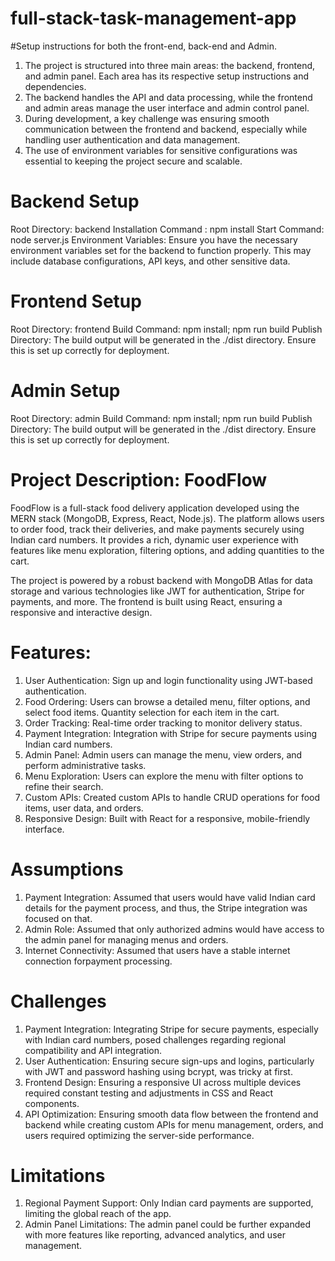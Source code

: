 # full-stack-task-management-app

#Setup instructions for both the front-end, back-end and Admin.
1. The project is structured into three main areas: the backend, frontend, and admin panel. Each area has its respective setup instructions and dependencies.
2. The backend handles the API and data processing, while the frontend and admin areas manage the user interface and admin control panel.
3. During development, a key challenge was ensuring smooth communication between the frontend and backend, especially while handling user authentication and data management.
4. The use of environment variables for sensitive configurations was essential to keeping the project secure and scalable.


# Backend Setup
Root Directory: backend
Installation Command : npm install
Start Command: node server.js
Environment Variables: Ensure you have the necessary environment variables set for the backend to function properly. This may include database configurations, API keys, and other sensitive data.


# Frontend Setup
Root Directory: frontend
Build Command: npm install; npm run build
Publish Directory: The build output will be generated in the ./dist directory. Ensure this is set up correctly for deployment.


# Admin Setup
Root Directory: admin
Build Command: npm install; npm run build
Publish Directory: The build output will be generated in the ./dist directory. Ensure this is set up correctly for deployment.



# Project Description: FoodFlow
FoodFlow is a full-stack food delivery application developed using the MERN stack (MongoDB, Express, React, Node.js). The platform allows users to order food, track their deliveries, and make payments securely using Indian card numbers. It provides a rich, dynamic user experience with features like menu exploration, filtering options, and adding quantities to the cart.

The project is powered by a robust backend with MongoDB Atlas for data storage and various technologies like JWT for authentication, Stripe for payments, and more. The frontend is built using React, ensuring a responsive and interactive design.

# Features:
1. User Authentication:
   Sign up and login functionality using JWT-based authentication.
2. Food Ordering:
   Users can browse a detailed menu, filter options, and select food items.
   Quantity selection for each item in the cart.
3. Order Tracking:
   Real-time order tracking to monitor delivery status.
4. Payment Integration:
   Integration with Stripe for secure payments using Indian card numbers.
5. Admin Panel:
   Admin users can manage the menu, view orders, and perform administrative tasks.
6. Menu Exploration:
   Users can explore the menu with filter options to refine their search.
7. Custom APIs:
   Created custom APIs to handle CRUD operations for food items, user data, and orders.
8. Responsive Design:
   Built with React for a responsive, mobile-friendly interface.


# Assumptions
1. Payment Integration: Assumed that users would have valid Indian card details for the payment process, and thus, the Stripe integration was focused on that.
2. Admin Role: Assumed that only authorized admins would have access to the admin panel for managing menus and orders.
3. Internet Connectivity: Assumed that users have a stable internet connection forpayment processing.

# Challenges
1. Payment Integration: Integrating Stripe for secure payments, especially with Indian card numbers, posed challenges regarding regional compatibility and API integration.
2. User Authentication: Ensuring secure sign-ups and logins, particularly with JWT and password hashing using bcrypt, was tricky at first.
3. Frontend Design: Ensuring a responsive UI across multiple devices required constant testing and adjustments in CSS and React components.
4. API Optimization: Ensuring smooth data flow between the frontend and backend while creating custom APIs for menu management, orders, and users required optimizing the server-side performance.
   
# Limitations
1. Regional Payment Support: Only Indian card payments are supported, limiting the global reach of the app.
2. Admin Panel Limitations: The admin panel could be further expanded with more features like reporting, advanced analytics, and user management.




